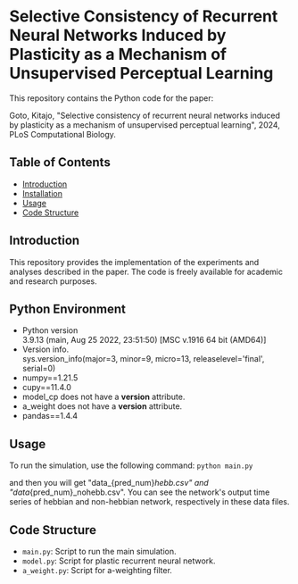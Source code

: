 # Selective Consistency of Recurrent Neural Networks Induced by Plasticity as a Mechanism of Unsupervised Perceptual Learning
This repository contains the Python code for the paper:

Goto, Kitajo, "Selective consistency of recurrent neural networks induced by plasticity as a mechanism of unsupervised perceptual learning", 2024, PLoS Computational Biology.

## Table of Contents

- [Introduction](#introduction)
- [Installation](#installation)
- [Usage](#usage)
- [Code Structure](#code-structure)

## Introduction

This repository provides the implementation of the experiments and analyses described in the paper. The code is freely available for academic and research purposes.

## Python Environment
- Python version  
3.9.13 (main, Aug 25 2022, 23:51:50) [MSC v.1916 64 bit (AMD64)]
- Version info.  
sys.version_info(major=3, minor=9, micro=13, releaselevel='final', serial=0)
- numpy==1.21.5
- cupy==11.4.0
- model_cp does not have a __version__ attribute.
- a_weight does not have a __version__ attribute.
- pandas==1.4.4

## Usage

To run the simulation, use the following command:
    ```
    python main.py
    ```

and then you will get "data_{pred_num}_hebb.csv" and "data_{pred_num}_nohebb.csv". 
You can see the network's output time series of hebbian and non-hebbian network, respectively in these data files.

## Code Structure

- `main.py`: Script to run the main simulation.
- `model.py`: Script for plastic recurrent neural network.
- `a_weight.py`: Script for a-weighting filter.
